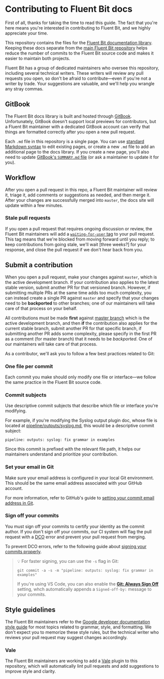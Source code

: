 # Contributing to Fluent Bit docs

First of all, thanks for taking the time to read this guide. The fact that you're
here means you're interested in contributing to Fluent Bit, and we highly appreciate
your time.

This repository contains the files for the
[Fluent Bit documentation library](https://docs.fluentbit.io/). Keeping these docs
separate from the [main Fluent Bit repository](https://github.com/fluent/fluent-bit)
helps reduce the number of commits to the Fluent Bit source code and makes it
easier to maintain both projects.

Fluent Bit has a group of dedicated maintainers who oversee this repository,
including several technical writers. These writers will review any pull requests
you open, so don't be afraid to contribute—even if you're not a writer by trade.
Your suggestions are valuable, and we'll help you wrangle any stray commas.

## GitBook

The Fluent Bit docs library is built and hosted through
[GitBook](https://docs.gitbook.com/). Unfortunately, GitBook doesn't support
local previews for contributors, but a Fluent Bit maintainer with a dedicated GitBook
account can verify that things are formatted correctly after you open a new pull
request.

Each `.md` file in this repository is a single page. You can use
[standard Markdown syntax](https://docs.gitbook.com/content-editor/editing-content/markdown)
to edit existing pages, or create a new `.md` file to add an additional page to
the docs library. If you create a new page, you'll also need to update
[GitBook's `SUMMARY.md` file](https://docs.gitbook.com/integrations/git-sync/content-configuration#structure)
(or ask a maintainer to update it for you).

## Workflow

After you open a pull request in this repo, a Fluent Bit maintainer will review
it, triage it, add comments or suggestions as needed, and then merge it. After
your changes are successfully merged into `master`, the docs site will update
within a few minutes.

### Stale pull requests

If you open a pull request that requires ongoing discussion or review, the
Fluent Bit maintainers will add a [`waiting-for-user` tag](#tags) to your pull
request. This tag means that we're blocked from moving forward until you reply;
to keep contributions from going stale, we'll wait [three weeks?] for your response,
and close the pull request if we don't hear back from you.

## Submit a contribution

When you open a pull request, make your changes against `master`, which is the
active development branch. If your contribution also applies to the latest
stable version, submit another PR for that versioned branch. However, if
submitting multiple PRs at the same time adds too much complexity, you can instead
create a single PR against `master` and specify that your changes need to be
**backported** to other branches; one of our maintainers will take care of that
process on your behalf.

All contributions must be made **first** against [master branch](https://github.com/fluent/fluent-bit-docs/tree/master) which is the active development branch, and then **if** the contribution also applies for the current stable branch, submit another PR for that specific branch, if submitting another PR adds some complexity, please specify in the first PR as a comment (for master branch) that it needs to be *backported*. One of our maintainers will take care of that process.

As a contributor, we'll ask you to follow a few best practices related to Git:

### One file per commit

Each commit you make should only modify one file or interface—we follow the same
practice in the Fluent Bit source code.

### Commit subjects

Use descriptive commit subjects that describe which file or interface you're
modifying.

For example, if you're modifying the Syslog output plugin doc, whose file is
located at [pipeline/outputs/syslog.md](https://github.com/fluent/fluent-bit-docs/blob/master/pipeline/outputs/syslog.md), this would be a descriptive commit subject:

`pipeline: outputs: syslog: fix grammar in examples`

Since this commit is prefixed with the relevant file path, it helps our maintainers
understand and prioritize your contribution.

### Set your email in Git

Make sure your email address is configured in your local Git environment. This
should be the same email address associated with your GitHub account.

For more information, refer to GitHub's guide to
[setting your commit email address in Git](https://docs.github.com/en/account-and-profile/setting-up-and-managing-your-personal-account-on-github/managing-email-preferences/setting-your-commit-email-address#setting-your-commit-email-address-in-git).

### Sign off your commits

You must sign off your commits to certify your identity as the commit author. If
you don't sign off your commits, our CI system will flag the pull request with a
[DCO](https://github.com/src-d/guide/blob/master/developer-community/fix-DCO.md)
error and prevent your pull request from merging.

To prevent DCO errors, refer to the following guide about
[signing your commits properly](https://github.com/src-d/guide/blob/master/developer-community/fix-DCO.md).

> :bulb: For faster signing, you can use the `-s` flag in Git:
>
> `git commit -a -s -m "pipeline: outputs: syslog: fix grammar in examples"`
>
> If you're using VS Code, you can also enable the
> [**Git: Always Sign Off**](https://github.com/microsoft/vscode/issues/83096#issuecomment-545350047)
> setting, whch automatically appends a `Signed-off-by:` message to your commits.

## Style guidelines

The Fluent Bit maintainers refer to the
[Google developer documentation style guide](https://developers.google.com/style)
for most topics related to grammar, style, and formatting. We don't expect you
to memorize these style rules, but the technical writer who reviews your pull
request may suggest changes accordingly.

### Vale

The Fluent Bit maintainers are working to add a [Vale](https://vale.sh/docs/) plugin
to this repository, which will automatically lint pull requests and add
suggestions to improve style and clarity.
